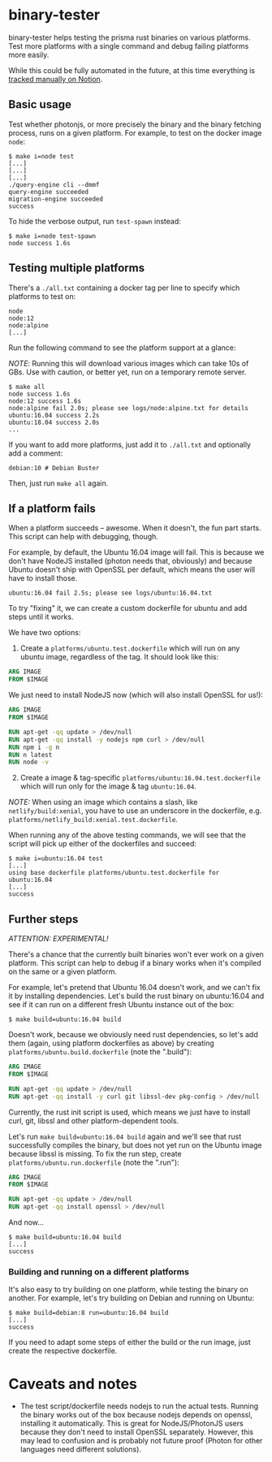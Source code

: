# binary-tester

binary-tester helps testing the prisma rust binaries on various platforms. Test
more platforms with a single command and debug failing platforms more easily.

While this could be fully automated in the future, at this time everything is [tracked manually on Notion](https://www.notion.so/prismaio/Platform-support-dd6b96774c3e4f37ac3661382d4b5849).

## Basic usage

Test whether photonjs, or more precisely the binary and the binary fetching process,
runs on a given platform. For example, to test on the docker image `node`:

```
$ make i=node test
[...]
[...]
[...]
./query-engine cli --dmmf
query-engine succeeded
migration-engine succeeded
success
```

To hide the verbose output, run `test-spawn` instead:

```
$ make i=node test-spawn
node success 1.6s
```

## Testing multiple platforms

There's a `./all.txt` containing a docker tag per line to specify which platforms 
to test on:

```
node
node:12
node:alpine
[...]
```

Run the following command to see the platform support at a glance:

*NOTE*: Running this will download various images which can take 10s of GBs. Use with caution,
or better yet, run on a temporary remote server.

```
$ make all
node success 1.6s
node:12 success 1.6s
node:alpine fail 2.0s; please see logs/node:alpine.txt for details
ubuntu:16.04 success 2.2s
ubuntu:18.04 success 2.0s
...
```

If you want to add more platforms, just add it to `./all.txt` and optionally add a comment:

```
debian:10 # Debian Buster
```

Then, just run `make all` again.

## If a platform fails

When a platform succeeds – awesome. When it doesn't, the fun part starts.
This script can help with debugging, though.

For example, by default, the Ubuntu 16.04 image will fail. This is because we don't have 
NodeJS installed (photon needs that, obviously) and because Ubuntu doesn't ship with 
OpenSSL per default, which means the user will have to install those.

```
ubuntu:16.04 fail 2.5s; please see logs/ubuntu:16.04.txt
```

To try "fixing" it, we can create a custom dockerfile for ubuntu and add steps until it works.

We have two options:

1) Create a `platforms/ubuntu.test.dockerfile` which will run on any ubuntu image, 
regardless of the tag. It should look like this:

```dockerfile
ARG IMAGE
FROM $IMAGE
```

We just need to install NodeJS now (which will also install OpenSSL for us!):

```dockerfile
ARG IMAGE
FROM $IMAGE

RUN apt-get -qq update > /dev/null
RUN apt-get -qq install -y nodejs npm curl > /dev/null
RUN npm i -g n
RUN n latest
RUN node -v
```

2) Create a image & tag-specific `platforms/ubuntu:16.04.test.dockerfile` which will 
run only for the image & tag `ubuntu:16.04`.

*NOTE:* When using an image which contains a slash, like `netlify/build:xenial`, you have to 
use an underscore in the dockerfile, e.g. `platforms/netlify_build:xenial.test.dockerfile`. 

When running any of the above testing commands, we will see that the script will pick 
up either of the dockerfiles and succeed:

```
$ make i=ubuntu:16.04 test
[...]
using base dockerfile platforms/ubuntu.test.dockerfile for ubuntu:16.04
[...]
success
```

## Further steps

*ATTENTION: EXPERIMENTAL!*

There's a chance that the currently built binaries won't ever work on a given platform.
This script can help to debug if a binary works when it's compiled on the same or a given platform.

For example, let's pretend that Ubuntu 16.04 doesn't work, and we can't fix it by installing 
dependencies. Let's build the rust binary on ubuntu:16.04 and see if it can run on a different 
fresh Ubuntu instance out of the box:

```
$ make build=ubuntu:16.04 build
```

Doesn't work, because we obviously need rust dependencies, so let's add them (again, using platform
dockerfiles as above) by creating `platforms/ubuntu.build.dockerfile` (note the ".build"):

```dockerfile
ARG IMAGE
FROM $IMAGE

RUN apt-get -qq update > /dev/null
RUN apt-get -qq install -y curl git libssl-dev pkg-config > /dev/null
```

Currently, the rust init script is used, which means we just have to install curl,
git, libssl and other platform-dependent tools.

Let's run `make build=ubuntu:16.04 build` again and we'll see that rust successfully 
compiles the binary, but does not yet run on the Ubuntu image because libssl is missing.
To fix the run step, create `platforms/ubuntu.run.dockerfile` (note the ".run"):

```dockerfile
ARG IMAGE
FROM $IMAGE

RUN apt-get -qq update > /dev/null
RUN apt-get -qq install openssl > /dev/null
```

And now...

```
$ make build=ubuntu:16.04 build
[...]
success
```

### Building and running on a different platforms

It's also easy to try building on one platform, while testing the binary on another.
For example, let's try building on Debian and running on Ubuntu:

```
$ make build=debian:8 run=ubuntu:16.04 build
[...]
success
```

If you need to adapt some steps of either the build or the run image, just create
the respective dockerfile.

# Caveats and notes

- The test script/dockerfile needs nodejs to run the actual tests. Running the binary works 
out of the box because nodejs depends on openssl, installing it automatically. This is great
for NodeJS/PhotonJS users because they don't need to install OpenSSL separately. However, this
may lead to confusion and is probably not future proof (Photon for other languages need different 
solutions).
